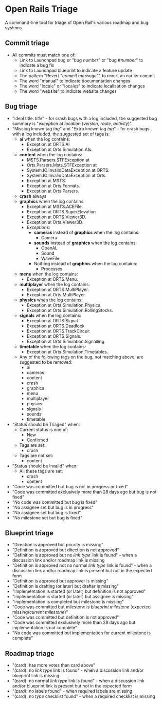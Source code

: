 # Open Rails Triage

A command-line tool for triage of Open Rail's various roadmap and bug systems.

## Commit triage

* All commits must match one of:
  * Link to Launchpad bug or "bug _number_" or "bug #_number_" to indicate a bug fix
  * Link to Launchpad blueprint to indicate a feature update
  * The pattern "Revert "_commit message_"" to revert an earlier commit
  * The word "manual" to indicate documentation changes
  * The word "locale" or "locales" to indicate localisation changes
  * The word "website" to indicate website changes

## Bug triage

* "Ideal title: _title_" - for crash bugs with a log included, the suggested bug summary is "_exception_ at _location_ (_version_, _route_, _activity_)".
* "Missing known tag _tag_" and "Extra known tag _tag_" - for crash bugs with a log included, the suggested set of tags is:
  * **ai** when the log contains:
    * Exception at ORTS.AI
    * Exception at Orts.Simulation.AIs.
  * **content** when the log contains:
    * MSTS.Parsers.STFException at
    * Orts.Parsers.Msts.STFException at
    * System.IO.InvalidDataException at ORTS.
    * System.IO.InvalidDataException at Orts.
    * Exception at MSTS.
    * Exception at Orts.Formats.
    * Exception at Orts.Parsers.
  * **crash** always
  * **graphics** when the log contains:
    * Exception at MSTS.ACEFile.
    * Exception at ORTS.SuperElevation
    * Exception at ORTS.Viewer3D.
    * Exception at Orts.Viewer3D.
    * _Exceptions:_
      * **cameras** instead of **graphics** when the log contains:
        * Camera
      * **sounds** instead of **graphics** when the log contains:
        * OpenAL
        * Sound
        * WaveFile
      * Nothing instead of **graphics** when the log contains:
        * Processes
  * **menu** when the log contains:
    * Exception at ORTS.Menu.
  * **multiplayer** when the log contains:
    * Exception at ORTS.MultiPlayer.
    * Exception at Orts.MultiPlayer.
  * **physics** when the log contains:
    * Exception at Orts.Simulation.Physics.
    * Exception at Orts.Simulation.RollingStocks.
  * **signals** when the log contains:
    * Exception at ORTS.Signal
    * Exception at ORTS.Deadlock
    * Exception at ORTS.TrackCircuit
    * Exception at ORTS.Signals.
    * Exception at Orts.Simulation.Signalling.
  * **timetable** when the log contains:
    * Exception at Orts.Simulation.Timetables.
  * Any of the following tags on the bug, not matching above, are suggested to be removed:
    * ai
    * cameras
    * content
    * crash
    * graphics
    * menu
    * multiplayer
    * physics
    * signals
    * sounds
    * timetable
* "Status should be Triaged" when:
  * Current status is one of:
    * New
    * Confirmed
  * Tags are set:
    * crash
  * Tags are not set:
    * content
* "Status should be Invalid" when:
  * All these tags are set:
    * crash
    * content
* "Code was committed but bug is not in progress or fixed"
* "Code was committed exclusively more than 28 days ago but bug is not fixed"
* "No code was committed but bug is fixed"
* "No assignee set but bug is in progress"
* "No assignee set but bug is fixed"
* "No milestone set but bug is fixed"

## Blueprint triage

* "Direction is approved but priority is missing"
* "Definition is approved but direction is not approved"
* "Definition is approved but no _link type_ link is found" - when a discussion link and/or roadmap link is missing
* "Definition is approved not no normal _link type_ link is found" - when a discussion link and/or roadmap link is present but not in the expected form
* "Definition is approved but approver is missing"
* "Definition is drafting (or later) but drafter is missing"
* "Implementation is started (or later) but definition is not approved"
* "Implementation is started (or later) but assignee is missing"
* "Implementation is completed but milestone is missing"
* "Code was committed but milestone is _blueprint milestone_ (expected missing/_current milestone_)"
* "Code was committed but definition is not approved"
* "Code was committed exclusively more than 28 days ago but implementation is not complete"
* "No code was committed but implementation for current milestone is complete"

## Roadmap triage

* "(card): has more votes than card above"
* "(card): no _link type_ link is found" - when a discussion link and/or blueprint link is missing
* "(card): no normal _link type_ link is found" - when a discussion link and/or blueprint link is present but not in the expected form
* "(card): no labels found" - when required labels are missing
* "(card): no _type_ checklist found" - when a required checklist is missing
